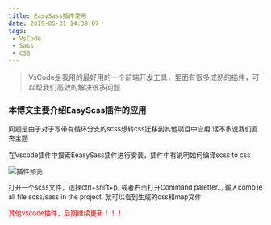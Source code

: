 ```yaml
---
title: EasySass插件使用
date: 2019-05-31 14:39:07
tags:
 - VsCode
 - Sass
 - CSS
---
```


> VsCode是我用的最好用的一个前端开发工具，里面有很多成熟的插件，可以帮我们高效的解决很多问题

### 本博文主要介绍EasyScss插件的应用


<font size=2> 问题是由于对于写带有循环分支的scss想转css迁移到其他项目中应用,话不多说我们直奔主题


在Vscode插件中搜索EeasySass插件进行安装，插件中有说明如何编译scss to css

![插件预览](/assets/img/easyscss.png)

<font size=2> 打开一个scss文件，选择ctrl+shift+p, 或者右击打开Command paletter.., 输入complie all file scss/sass in the project, 就可以看到生成的css和map文件

<font color="#dd0000">其他vscode插件，后期继续更新！！！</font>

